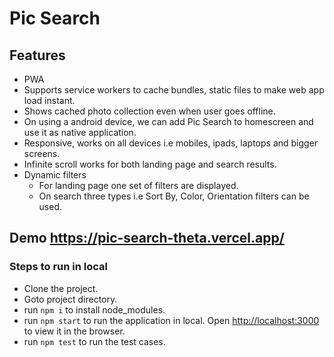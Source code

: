 # Pic Search

## Features
- PWA
- Supports service workers to cache bundles, static files to make web app load instant.
- Shows cached photo collection even when user goes offline.
- On using a android device, we can add Pic Search to homescreen and use it as native application.
- Responsive, works on all devices i.e mobiles, ipads, laptops and bigger screens.
- Infinite scroll works for both landing page and search results.
- Dynamic filters 
  - For landing page one set of filters are displayed.
  - On search three types i.e Sort By, Color, Orientation filters can be used.

## Demo https://pic-search-theta.vercel.app/

### Steps to run in local
- Clone the project.
- Goto project directory.
- run `npm i` to install node_modules.
- run `npm start` to run the application in local. Open [http://localhost:3000](http://localhost:3000) to view it in the browser.
- run `npm test` to run the test cases.


